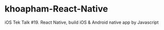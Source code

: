 # khoapham-React-Native
iOS Tek Talk #19. React Native, build iOS &amp; Android native app by Javascript
